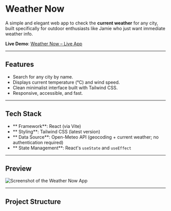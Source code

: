 # Weather Now

A simple and elegant web app to check the **current weather** for any city, built specifically for outdoor enthusiasts like Jamie who just want immediate weather info.

**Live Demo**: [Weather Now – Live App](https://weather-now-eight-zeta.vercel.app/)

---

##  Features

- Search for any city by name.
- Displays current temperature (°C) and wind speed.
- Clean minimalist interface built with Tailwind CSS.
- Responsive, accessible, and fast.

---

##  Tech Stack

- ** Framework**: React (via Vite)
- ** Styling**: Tailwind CSS (latest version)
- ** Data Source**: Open-Meteo API (geocoding + current weather; no authentication required)
- ** State Management**: React's `useState` and `useEffect`

---

##  Preview

![Screenshot of the Weather Now App](https://weather-now-eight-zeta.vercel.app/)

---

##  Project Structure

